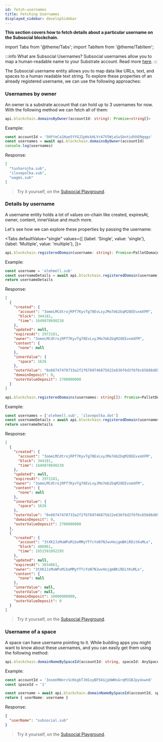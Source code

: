 ```yaml
---
id: fetch-usernames
title: Fetching Usernames
displayed_sidebar: developSidebar
---
```

**This section covers how to fetch details about a particular username on the Subsocial blockchain.**

import Tabs from '@theme/Tabs';
import TabItem from '@theme/TabItem';

:::info What are Subsocial Usernames?
Subsocial usernames allow you to map a human-readable name to your Substrate account. Read more [here](/docs/tutorials/usernames).
:::

The Subsocial username entity allows you to map data like URLs, text, and spaces to a human readable text string. To explore these properties of an already registered username, we can use the following approaches:

### Usernames by owner

An owner is a substrate account that can hold up to 3 usernames for now. With the following method we can fetch all of them:

```typescript
api.blockchain.domainsByOwner(accountId: string): Promise<string[]>
```

Example:

```typescript
const accountId = '5HYYeCa1Hae5YYGJ2pHskHLVrA7V5WjaSuSbntidhhD9qqgs'
const usernames = await api.blockchain.domainsByOwner(accountId)
console.log(usernames)
```

Response:

```json
[
  "tusharojha.sub",
  "ilovepolka.sub",
  "wagmi.sub"
]
```

> Try it yourself, on the [Subsocial Playground](https://play.subsocial.network/reading-data/domains/by-owner).


### Details by username

A username entity holds a lot of values on-chain like created, expiresAt, owner, content, innerValue and much more.

Let's see how we can explore these properties by passing the username:


<Tabs
defaultValue="single"
values={[
{label: 'Single', value: 'single'},
{label: 'Multiple', value: 'multiple'},
]}>
<TabItem value="single">


```typescript
api.blockchain.registeredDomain(username: string): Promise<PalletDomainsDomainMeta[]>
```

Example:

```typescript
const username = 'olehmell.sub'
const usernameDetails = await api.blockchain.registeredDomain(username)
return usernameDetails
```

Response:

```json
[
  {
    "created": {
      "account": "3omeLMCdtrojRPf7KyvTg78EvLxyJMo7mb2bqM28EEvxmXFM",
      "block": 344181,
      "time": 1649878698238
    },
    "updated": null,
    "expiresAt": 2972181,
    "owner": "3omeLMCdtrojRPf7KyvTg78EvLxyJMo7mb2bqM28EEvxmXFM",
    "content": {
      "none": null
    },
    "innerValue": {
      "space": 1626
    },
    "outerValue": "0x68747470733a2f2f6769746875622e636f6d2f6f6c65686d656c6c",
    "domainDeposit": 0,
    "outerValueDeposit": 2700000000
  }
]
```

  </TabItem>
  <TabItem value="multiple">


```typescript
api.blockchain.registeredDomains(usernames: string[]): Promise<PalletDomainsDomainMeta[]>
```

Example:

```typescript
const usernames = ['olehmell.sub', 'ilovepolka.dot']
const usernameDetails = await api.blockchain.registeredDomain(usernames)
return usernameDetails
```

Response:

```json
[
  {
    "created": {
      "account": "3omeLMCdtrojRPf7KyvTg78EvLxyJMo7mb2bqM28EEvxmXFM",
      "block": 344181,
      "time": 1649878698238
    },
    "updated": null,
    "expiresAt": 2972181,
    "owner": "3omeLMCdtrojRPf7KyvTg78EvLxyJMo7mb2bqM28EEvxmXFM",
    "content": {
      "none": null
    },
    "innerValue": {
      "space": 1626
    },
    "outerValue": "0x68747470733a2f2f6769746875622e636f6d2f6f6c65686d656c6c",
    "domainDeposit": 0,
    "outerValueDeposit": 2700000000
  },
  {
    "created": {
      "account": "3tXK2JzMuWPuMiboMMyYTfcYoN7NJwvHojgmBKiRDitKuMLo",
      "block": 406861,
      "time": 1651591092295
    },
    "updated": null,
    "expiresAt": 3034861,
    "owner": "3tXK2JzMuWPuMiboMMyYTfcYoN7NJwvHojgmBKiRDitKuMLo",
    "content": {
      "none": null
    },
    "innerValue": null,
    "outerValue": null,
    "domainDeposit": 10000000000,
    "outerValueDeposit": 0
  }
]
```

  </TabItem>
</Tabs>


> Try it yourself, on the [Subsocial Playground](https://play.subsocial.network/reading-data/domains/by-name).



### Username of a space

A space can have username pointing to it. While building apps you might want to know about these usernames, and you can easily get them using the following method:

```typescript
api.blockchain.domainNameBySpaceId(accountId: string, spaceId: AnySpaceId): Promise<string>
```

Example:

```typescript
const accountId = '3osmnRNnrcScHsgkTJH1xyBF5kGjpbWHsGrqM31BJpy4vwn8'
const spaceId = '1'

const username = await api.blockchain.domainNameBySpaceId(accountId, spaceId)
return { userName: username }
```

Response:

```json
{
  "userName": "subsocial.sub"
}
```

> Try it yourself, on the [Subsocial Playground](https://play.subsocial.network/reading-data/domains/by-space).